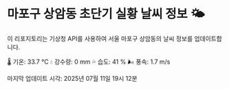 
# 마포구 상암동 초단기 실황 날씨 정보 🌤️

이 리포지토리는 기상청 API를 사용하여 서울 마포구 상암동의 날씨 정보를 업데이트합니다. 

🌡️ 기온: 33.7 ℃
💧 강수량: 0 mm
💦 습도: 41 %
🌬️ 풍속: 1.7 m/s

마지막 업데이트 시각: 2025년 07월 11일 19시 12분    
